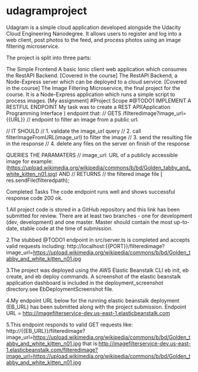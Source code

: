 # udagramproject
Udagram is a simple cloud application developed alongside the Udacity Cloud Engineering Nanodegree. It allows users to register and log into a web client, post photos to the feed, and process photos using an image filtering microservice.

The project is split into three parts:

The Simple Frontend A basic Ionic client web application which consumes the RestAPI Backend. [Covered in the course]
The RestAPI Backend, a Node-Express server which can be deployed to a cloud service. [Covered in the course]
The Image Filtering Microservice, the final project for the course. It is a Node-Express application which runs a simple script to process images. [My assignment]
#Project Scope #@TODO1 IMPLEMENT A RESTFUL ENDPOINT My task was to create a REST API(Application Programming Interface ) endpoint that: // GETS /filteredimage?image_url={{URL}} // endpoint to filter an image from a public url.

// IT SHOULD
// 1. validate the image_url query // 2. call filterImageFromURL(image_url) to filter the image // 3. send the resulting file in the response // 4. delete any files on the server on finish of the response

QUERIES THE PARAMATERS // image_url: URL of a publicly accessible image for example: (https://upload.wikimedia.org/wikipedia/commons/b/bd/Golden_tabby_and_white_kitten_n01.jpg) AND // RETURNS // the filtered image file [ res.sendFile(filteredpath);

Completed Tasks
The code endpoint runs well and shows successful response code 200 ok.

1.All project code is stored in a GitHub repository and this link has been submitted for review. There are at least two branches - one for development (dev, development) and one master. Master should contain the most up-to-date, stable code at the time of submission.

2.The stubbed @TODO1 endpoint in src/server.ts is completed and accepts valid requests including: http://localhost:{{PORT}}/filteredimage?image_url=https://upload.wikimedia.org/wikipedia/commons/b/bd/Golden_tabby_and_white_kitten_n01.jpg

3.The project was deployed using the AWS Elastic Beanstalk CLI eb init, eb create, and eb deploy commands. A screenshot of the elastic beanstalk application dashboard is included in the deployment_screenshot directory.see EbDeploymentScreenshot file.

4.My endpoint URL below for the running elastic beanstalk deployment (EB_URL) has been submitted along with the project submission. Endpoint URL = http://imagefilterservice-dev.us-east-1.elasticbeanstalk.com

5.This endpoint responds to valid GET requests like: http://{{EB_URL}}/filteredimage?image_url=https://upload.wikimedia.org/wikipedia/commons/b/bd/Golden_tabby_and_white_kitten_n01.jpg that is:http://imagefilterservice-dev.us-east-1.elasticbeanstalk.com/filteredimage?image_url=https://upload.wikimedia.org/wikipedia/commons/b/bd/Golden_tabby_and_white_kitten_n01.jpg
